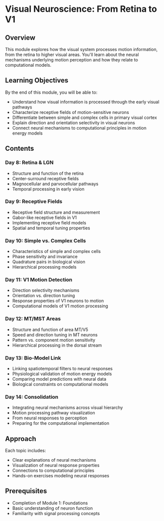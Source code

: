 # Visual Neuroscience: From Retina to V1

## Overview
This module explores how the visual system processes motion information, from the retina to higher visual areas. You'll learn about the neural mechanisms underlying motion perception and how they relate to computational models.

## Learning Objectives
By the end of this module, you will be able to:
- Understand how visual information is processed through the early visual pathways
- Characterize receptive fields of motion-sensitive neurons
- Differentiate between simple and complex cells in primary visual cortex
- Explain direction and orientation selectivity in visual neurons
- Connect neural mechanisms to computational principles in motion energy models

## Contents

### Day 8: Retina & LGN
- Structure and function of the retina
- Center-surround receptive fields
- Magnocellular and parvocellular pathways
- Temporal processing in early vision

### Day 9: Receptive Fields
- Receptive field structure and measurement
- Gabor-like receptive fields in V1
- Implementing receptive field models
- Spatial and temporal tuning properties

### Day 10: Simple vs. Complex Cells
- Characteristics of simple and complex cells
- Phase sensitivity and invariance
- Quadrature pairs in biological vision
- Hierarchical processing models

### Day 11: V1 Motion Detection
- Direction selectivity mechanisms
- Orientation vs. direction tuning
- Response properties of V1 neurons to motion
- Computational models of V1 motion processing

### Day 12: MT/MST Areas
- Structure and function of area MT/V5
- Speed and direction tuning in MT neurons
- Pattern vs. component motion sensitivity
- Hierarchical processing in the dorsal stream

### Day 13: Bio-Model Link
- Linking spatiotemporal filters to neural responses
- Physiological validation of motion energy models
- Comparing model predictions with neural data
- Biological constraints on computational models

### Day 14: Consolidation
- Integrating neural mechanisms across visual hierarchy
- Motion processing pathway visualization
- From neural responses to perception
- Preparing for the computational implementation

## Approach
Each topic includes:
- Clear explanations of neural mechanisms
- Visualization of neural response properties
- Connections to computational principles
- Hands-on exercises modeling neural responses

## Prerequisites
- Completion of Module 1: Foundations
- Basic understanding of neuron function
- Familiarity with signal processing concepts 